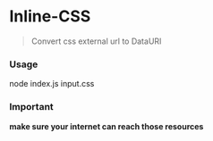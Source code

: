 # Inline-CSS

> Convert css external url to DataURI


### Usage

node index.js input.css


### Important
**make sure your internet can reach those resources**

